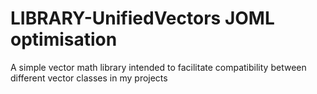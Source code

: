 # LIBRARY-UnifiedVectors JOML optimisation
A simple vector math library intended to facilitate compatibility between different vector classes in my projects
